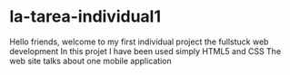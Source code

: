 # la-tarea-individual1
Hello friends, welcome to my first individual project the fullstuck web development
In this projet I have been used simply HTML5 and CSS
The web site talks about one mobile application